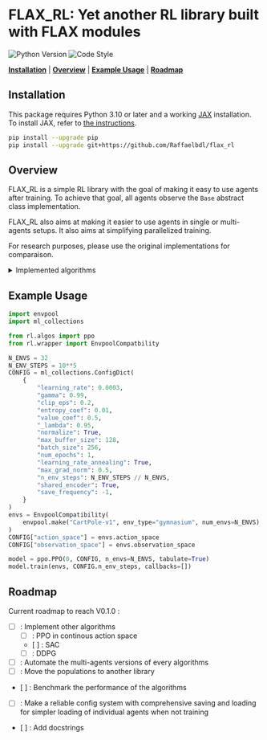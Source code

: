 # FLAX_RL: Yet another RL library built with FLAX modules

![Python Version](https://img.shields.io/badge/Python->=3.10-blue)
![Code Style](https://img.shields.io/badge/Code_Style-black-black)

[**Installation**](#installation) 
|  [**Overview**](#overview) 
| [**Example Usage**](#example-usage)
| [**Roadmap**](#roadmap)

## Installation
This package requires Python 3.10 or later and a working [JAX](https://github.com/google/jax) installation.
To install JAX, refer to [the instructions](https://github.com/google/jax#installation).

```bash
pip install --upgrade pip
pip install --upgrade git+https://github.com/Raffaelbdl/flax_rl
```

## Overview
FLAX_RL is a simple RL library with the goal of making it easy to use agents after training. To achieve that goal, all agents observe the `Base` abstract class implementation.

FLAX_RL also aims at making it easier to use agents in single or multi-agents setups. It also aims at simplifying parallelized training. 

For research purposes, please use the original implementations for comparaison. 

<details>
<summary>Implemented algorithms</summary>
- PPO
- IPPO
- DQN
</details>



## Example Usage
```python
import envpool
import ml_collections

from rl.algos import ppo
from rl.wrapper import EnvpoolCompatbility

N_ENVS = 32
N_ENV_STEPS = 10**5
CONFIG = ml_collections.ConfigDict(
    {
        "learning_rate": 0.0003,
        "gamma": 0.99,
        "clip_eps": 0.2,
        "entropy_coef": 0.01,
        "value_coef": 0.5,
        "_lambda": 0.95,
        "normalize": True,
        "max_buffer_size": 128,
        "batch_size": 256,
        "num_epochs": 1,
        "learning_rate_annealing": True,
        "max_grad_norm": 0.5,
        "n_env_steps": N_ENV_STEPS // N_ENVS,
        "shared_encoder": True,
        "save_frequency": -1,
    }
)
envs = EnvpoolCompatibility(
    envpool.make("CartPole-v1", env_type="gymnasium", num_envs=N_ENVS)
)
CONFIG["action_space"] = envs.action_space
CONFIG["observation_space"] = envs.observation_space

model = ppo.PPO(0, CONFIG, n_envs=N_ENVS, tabulate=True)
model.train(envs, CONFIG.n_env_steps, callbacks=[])
```

## Roadmap
Current roadmap to reach V0.1.0 :
- [ ] : Implement other algorithms
    - [ ] : PPO in continous action space
    - [ ] : SAC
    - [ ] : DDPG
- [ ] : Automate the multi-agents versions of every algorithms
- [ ] : Move the populations to another library
- [ ] : Benchmark the performance of the algorithms
- [ ] : Make a reliable config system with comprehensive saving and loading for simpler loading of individual agents when not training
- [ ] : Add docstrings
